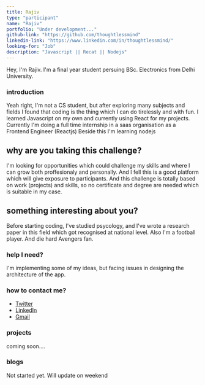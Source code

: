 ```yaml
---
title: Rajiv
type: "participant"
name: "Rajiv"
portfolio: "Under development..."
github-link: "https://github.com/thoughtlessmind"
linkedin-link: "https://www.linkedin.com/in/thoughtlessmind/"
looking-for: "Job"
description: "Javascript || Recat || Nodejs"
---
```


Hey, I'm Rajiv.
I'm a final year student persuing BSc. Electronics from Delhi University. 

### introduction

Yeah right, I'm not a CS student, but after exploring many subjects and fields I found that coding 
is the thing which I can do tirelessly and with fun. I learned Javascript on my own and currently using React for my projects.
Currently I'm doing a full time internship in a saas organisation as a Frontend Engineer (Reactjs)
Beside this I'm learning nodejs


## why are you taking this challenge?

I'm looking for opportunities which could challenge my skills and where I can grow both proffesionaly and personally.
And I fell this is a good platform which will give exposure to participants. And this challenge is totally based on work (projects) and skills,
so no certificate and degree are needed which is suitable in my case.

## something interesting about you?

Before starting coding, I've studied psycology, and I've wrote a research paper in this field which got recognised at national level.
Also I'm a football player. And die hard Avengers fan.


### help I need?

I'm implementing some of my ideas, but facing issues in designing the architecture of the app.

### how to contact me?

- [Twitter](https://twitter.com/d_rajivkumar)
- [LinkedIn](https://www.linkedin.com/in/thoughtlessmind/)
- [Gmail](mailto:1998irajeev@gmail.com)

### projects


coming soon....



### blogs

Not started yet. Will update on weekend
